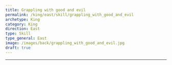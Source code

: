 ```yaml
---
title: Grappling with good and evil
permalink: /king/east/skill/grappling_with_good_and_evil
archetype: King
category: King
direction: East
type: Skill
type_general: East
image: /images/back/grappling_with_good_and_evil.jpg
draft: true
---
```


---
